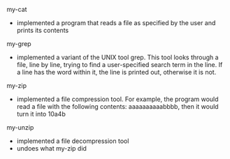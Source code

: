 my-cat

- implemented a program that reads a file as specified by the user and prints its contents

my-grep

- implemented a variant of the UNIX tool grep. This tool looks through a file, line by line, trying to find a user-specified search term in the line. If a line has the word within it, the line is printed out, otherwise it is not.

my-zip

- implemented a file compression tool. For example, the program would read a file with the following contents: aaaaaaaaaabbbb, then it would turn it into 10a4b

my-unzip

- implemented a file decompression tool
- undoes what my-zip did
